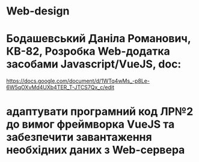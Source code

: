 # Web-design
# Бодашевський Даніла Романович, КВ-82, Розробка Web-додатка засобами Javascript/VueJS, doc: 
https://docs.google.com/document/d/1WTq4wMs_-p8Le-6W5qOXvMd4UXb4TER_T-JTCS7Qx_c/edit
# адаптувати програмний код ЛР№2 до вимог фреймворка VueJS та забезпечити завантаження необхідних даних з Web-сервера 
